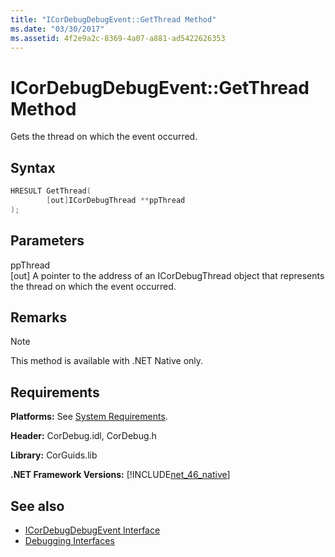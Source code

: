 ```yaml
---
title: "ICorDebugDebugEvent::GetThread Method"
ms.date: "03/30/2017"
ms.assetid: 4f2e9a2c-8369-4a07-a881-ad5422626353
---
```

# ICorDebugDebugEvent::GetThread Method
Gets the thread on which the event occurred.  
  
## Syntax  
  
```cpp  
HRESULT GetThread(  
        [out]ICorDebugThread **ppThread  
);  
```  
  
## Parameters  
 ppThread  
 [out] A pointer to the address of an ICorDebugThread object that represents the thread on which the event occurred.  
  
## Remarks  
  
> [!NOTE]
> This method is available with .NET Native only.  
  
## Requirements  
 **Platforms:** See [System Requirements](../../../../docs/framework/get-started/system-requirements.md).  
  
 **Header:** CorDebug.idl, CorDebug.h  
  
 **Library:** CorGuids.lib  
  
 **.NET Framework Versions:** [!INCLUDE[net_46_native](../../../../includes/net-46-native-md.md)]  
  
## See also

- [ICorDebugDebugEvent Interface](../../../../docs/framework/unmanaged-api/debugging/icordebugdebugevent-interface.md)
- [Debugging Interfaces](../../../../docs/framework/unmanaged-api/debugging/debugging-interfaces.md)
